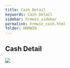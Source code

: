 ```yaml
---
title: Cash Detail
keywords: Cash Detail
sidebar: hrmwin_sidebar
permalink: hrmwin_cash.html
folder: HRMWIN
---
```


## Cash Detail

![](http://docs.risersoft.com/hrmnirvana/ImagesExt/image8_115.jpg)
